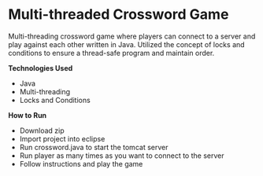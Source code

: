 # Multi-threaded Crossword Game
Multi-threading crossword game where players can connect to a server and play against each other written in Java. Utilized the concept of locks and conditions to ensure a thread-safe program and maintain order.

**Technologies Used**
- Java
- Multi-threading
- Locks and Conditions

**How to Run**
- Download zip
- Import project into eclipse
- Run crossword.java to start the tomcat server
- Run player as many times as you want to connect to the server
- Follow instructions and play the game
